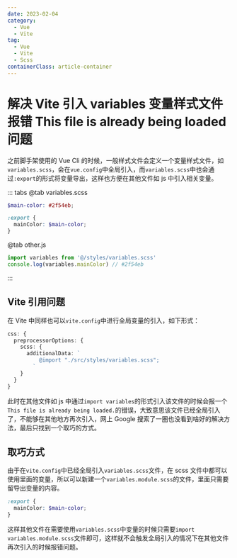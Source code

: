 ```yaml
---
date: 2023-02-04
category:
  - Vue
  - Vite
tag:
  - Vue
  - Vite
  - Scss
containerClass: article-container
---
```


# 解决 Vite 引入 variables 变量样式文件报错 This file is already being loaded 问题

之前脚手架使用的 Vue Cli 的时候，一般样式文件会定义一个变量样式文件，如`variables.scss`，会在`vue.config`中全局引入，而`variables.scss`中也会通过`:export`的形式将变量导出，这样也方便在其他文件如 js 中引入相关变量。

<!-- more -->

::: tabs
@tab variables.scss

```scss
$main-color: #2f54eb;

:export {
  mainColor: $main-color;
}
```

@tab other.js

```js
import variables from '@/styles/variables.scss'
console.log(variables.mainColor) // #2f54eb
```

:::

## Vite 引用问题

在 Vite 中同样也可以`vite.config`中进行全局变量的引入，如下形式：

```ts
css: {
  preprocessorOptions: {
    scss: {
      additionalData: `
          @import "./src/styles/variables.scss";
        `
    }
  }
}
```

此时在其他文件如 js 中通过`import variables`的形式引入该文件的时候会报一个`This file is already being loaded.`的错误，大致意思该文件已经全局引入了，不能够在其他地方再次引入，网上 Google 搜索了一圈也没看到啥好的解决方法，最后只找到一个取巧的方式。

## 取巧方式

由于在`vite.config`中已经全局引入`variables.scss`文件，在 scss 文件中都可以使用里面的变量，所以可以新建一个`variables.module.scss`的文件，里面只需要留导出变量的内容。

```scss
:export {
  mainColor: $main-color;
}
```

这样其他文件在需要使用`variables.scss`中变量的时候只需要`import` `variables.module.scss`文件即可，这样就不会触发全局引入的情况下在其他文件再次引入的时候报错问题。
